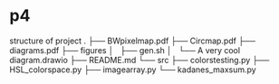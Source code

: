 # p4

structure of project
.
├── BWpixelmap.pdf
├── Circmap.pdf
├── diagrams.pdf
├── figures
│   ├── gen.sh
│   └── A very cool diagram.drawio
├── README.md
└── src
    ├── colorstesting.py
    ├── HSL_colorspace.py
    ├── imagearray.py
    └── kadanes_maxsum.py
